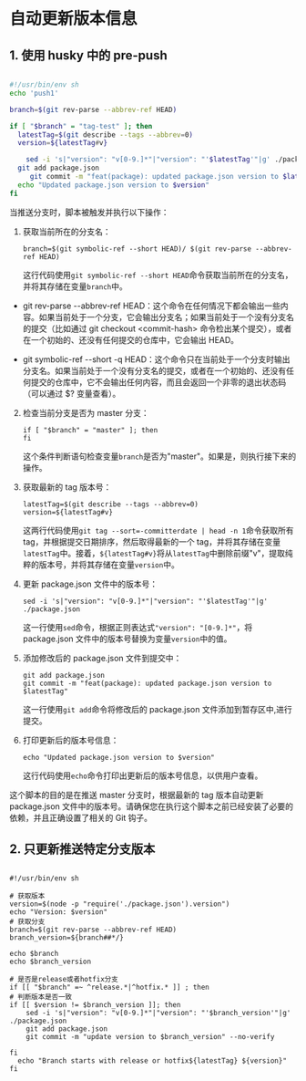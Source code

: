 # 自动更新版本信息

## 1. 使用 husky 中的 pre-push

```sh

#!/usr/bin/env sh
echo 'push1'

branch=$(git rev-parse --abbrev-ref HEAD)

if [ "$branch" = "tag-test" ]; then
  latestTag=$(git describe --tags --abbrev=0)
  version=${latestTag#v}

	sed -i 's|"version": "v[0-9.]*"|"version": "'$latestTag'"|g' ./package.json
  git add package.json
	 git commit -m "feat(package): updated package.json version to $latestTag"
  echo "Updated package.json version to $version"
fi

```

当推送分支时，脚本被触发并执行以下操作：

1. 获取当前所在的分支名：

   ```shell
   branch=$(git symbolic-ref --short HEAD)/ $(git rev-parse --abbrev-ref HEAD)
   ```

   这行代码使用`git symbolic-ref --short HEAD`命令获取当前所在的分支名，并将其存储在变量`branch`中。

- git rev-parse --abbrev-ref HEAD：这个命令在任何情况下都会输出一些内容。如果当前处于一个分支，它会输出分支名；如果当前处于一个没有分支名的提交（比如通过 git checkout \<commit-hash\> 命令检出某个提交），或者在一个初始的、还没有任何提交的仓库中，它会输出 HEAD。

- git symbolic-ref --short -q HEAD：这个命令只在当前处于一个分支时输出分支名。如果当前处于一个没有分支名的提交，或者在一个初始的、还没有任何提交的仓库中，它不会输出任何内容，而且会返回一个非零的退出状态码（可以通过 $? 变量查看）。

2. 检查当前分支是否为 master 分支：

   ```shell
   if [ "$branch" = "master" ]; then
   fi
   ```

   这个条件判断语句检查变量`branch`是否为"master"。如果是，则执行接下来的操作。

3. 获取最新的 tag 版本号：

   ```shell
   latestTag=$(git describe --tags --abbrev=0)
   version=${latestTag#v}
   ```

   这两行代码使用`git tag --sort=-committerdate | head -n 1`命令获取所有 tag，并根据提交日期排序，然后取得最新的一个 tag，并将其存储在变量`latestTag`中。接着，`${latestTag#v}`将从`latestTag`中删除前缀"v"，提取纯粹的版本号，并将其存储在变量`version`中。

4. 更新 package.json 文件中的版本号：

   ```shell
   sed -i 's|"version": "v[0-9.]*"|"version": "'$latestTag'"|g' ./package.json
   ```

   这一行使用`sed`命令，根据正则表达式`"version": "[0-9.]*"`，将 package.json 文件中的版本号替换为变量`version`中的值。

5. 添加修改后的 package.json 文件到提交中：

   ```shell
   git add package.json
   git commit -m "feat(package): updated package.json version to $latestTag"
   ```

   这一行使用`git add`命令将修改后的 package.json 文件添加到暂存区中,进行提交。

6. 打印更新后的版本号信息：

   ```shell
   echo "Updated package.json version to $version"
   ```

   这行代码使用`echo`命令打印出更新后的版本号信息，以供用户查看。

这个脚本的目的是在推送 master 分支时，根据最新的 tag 版本自动更新 package.json 文件中的版本号。请确保您在执行这个脚本之前已经安装了必要的依赖，并且正确设置了相关的 Git 钩子。

## 2. 只更新推送特定分支版本

```shell

#!/usr/bin/env sh

# 获取版本
version=$(node -p "require('./package.json').version")
echo "Version: $version"
# 获取分支
branch=$(git rev-parse --abbrev-ref HEAD)
branch_version=${branch##*/}

echo $branch
echo $branch_version

# 是否是release或者hotfix分支
if [[ "$branch" =~ ^release.*|^hotfix.* ]] ; then
# 判断版本是否一致
if [[ $version != $branch_version ]]; then
	sed -i 's|"version": "v[0-9.]*"|"version": "'$branch_version'"|g' ./package.json
	git add package.json
	git commit -m "update version to $branch_version" --no-verify

fi
  echo "Branch starts with release or hotfix${latestTag} ${version}"
fi


```
